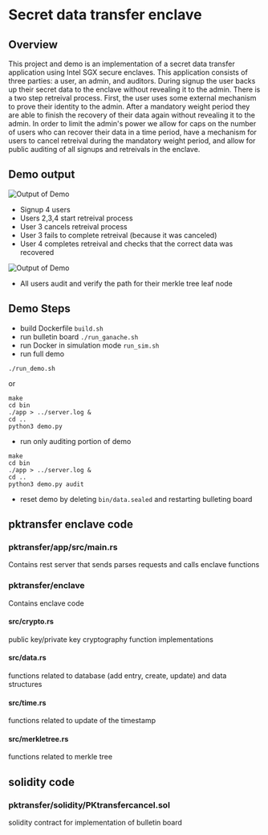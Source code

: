 # Secret data transfer enclave

## Overview
This project and demo is an implementation of a secret data transfer application using Intel SGX secure enclaves. This application consists of three parties: a user, an admin, and auditors. During signup the user backs up their secret data to the enclave without revealing it to the admin. There is a two step retreival process. First, the user uses some external mechanism to prove their identity to the admin. After a mandatory weight period they are able to finish the recovery of their data again without revealing it to the admin. In order to limit the admin's power we allow for caps on the number of users who can recover their data in a time period, have a mechanism for users to cancel retreival during the mandatory weight period, and allow for public auditing of all signups and retreivals in the enclave.

## Demo output
![Output of Demo](/pktransfer/blob/main/docs/demo1.png?raw=true)
* Signup 4 users
* Users 2,3,4 start retreival process
* User 3 cancels retreival process
* User 3 fails to complete retreival (because it was canceled)
* User 4 completes retreival and checks that the correct data was recovered

![Output of Demo](/pktransfer/blob/main/docs/demo2.png?raw=true)
* All users audit and verify the path for their merkle tree leaf node

## Demo Steps
* build Dockerfile `build.sh`
* run bulletin board `./run_ganache.sh`
* run Docker in simulation mode `run_sim.sh`
* run full demo
```
./run_demo.sh
```
or
```
make
cd bin
./app > ../server.log &
cd ..
python3 demo.py
```
* run only auditing portion of demo
```
make
cd bin
./app > ../server.log &
cd ..
python3 demo.py audit
```




* reset demo by deleting `bin/data.sealed` and restarting bulleting board

## pktransfer enclave code
### pktransfer/app/src/main.rs
Contains rest server that sends parses requests and calls enclave functions

### pktransfer/enclave
Contains enclave code

#### src/crypto.rs
public key/private key cryptography function implementations

#### src/data.rs
functions related to database (add entry, create, update) and data structures

#### src/time.rs
functions related to update of the timestamp

#### src/merkletree.rs
functions related to merkle tree

## solidity code
### pktransfer/solidity/PKtransfercancel.sol
solidity contract for implementation of bulletin board
